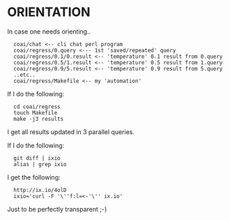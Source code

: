 # ORIENTATION

In case one needs orienting..

```
  coai/chat <-- cli chat perl program
  coai/regress/0.query <--- 1st 'saved/repeated' query
  coai/regress/0.1/0.result <-- 'temperature' 0.1 result from 0.query
  coai/regress/0.5/1.result <-- 'temperature' 0.5 result from 1.query
  coai/regress/0.9/5.result <-- 'temperature' 0.9 result from 5.query
  ..etc..
  coai/regress/Makefile <-- my 'automation'
```

If I do the following:

```
  cd coai/regress
  touch Makefile
  make -j3 results
```

I get all results updated in 3 parallel queries.

If I do the following:

```
  git diff | ixio
  alias | grep ixio
```

I get the following:

```
  http://ix.io/4olD
  ixio='curl -F '\''f:l=<-'\'' ix.io'
```

Just to be perfectly transparent ;-)
